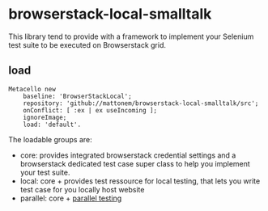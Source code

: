 # browserstack-local-smalltalk

This library tend to provide with a framework to implement your Selenium test suite to be executed on Browserstack grid.


## load

```smalltalk
Metacello new
    baseline: 'BrowserStackLocal';
    repository: 'github://mattonem/browserstack-local-smalltalk/src';
    onConflict: [ :ex | ex useIncoming ];
    ignoreImage;
    load: 'default'.   
```
The loadable groups are:
- core: provides integrated browserstack credential settings and a browserstack dedicated test case super class to help you implement your test suite.
- local: core + provides test ressource for local testing, that lets you write test case for you locally host website
- parallel: core + [parallel testing](https://github.com/mattonem/ParallelTesting)

